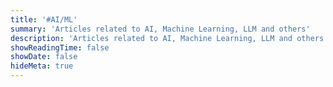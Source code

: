```yaml
---
title: '#AI/ML'
summary: 'Articles related to AI, Machine Learning, LLM and others'
description: 'Articles related to AI, Machine Learning, LLM and others'
showReadingTime: false
showDate: false
hideMeta: true
---
```


